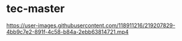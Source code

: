 # tec-master

https://user-images.githubusercontent.com/118911216/219207829-4bb9c7e2-891f-4c58-b84a-2ebb63814721.mp4


